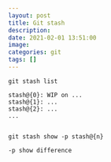 ```yaml
---
layout: post
title: Git stash
description: 
date: 2021-02-01 13:51:00
image: 
categories: git
tags: []
---
```


    git stash list

    stash@{0}: WIP on ...
    stash@{1}: ...
    stash@{2}: ...
    ...


    git stash show -p stash@{n}

    -p show difference